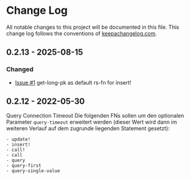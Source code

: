 # Change Log
All notable changes to this project will be documented in this file. This change log follows the conventions of [keepachangelog.com](http://keepachangelog.com/).

## 0.2.13 - 2025-08-15 
### Changed
- [Issue #1] get-long-pk as default rs-fn for insert!

## 0.2.12 - 2022-05-30
Query Connection Timeout
Die folgenden FNs sollen um den optionalen Parameter `query-timeout`
erweitert werden (dieser Wert wird dann im weiteren Verlauf auf dem
zugrunde liegenden Statement gesetzt):

    - update!
    - insert!
    - call!
    - call
    - query
    - query-first
    - query-single-value

[Issue #1]: https://github.com/phoenixreisen/clj-safejdbc/issues/1

